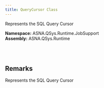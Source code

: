 ```yaml
---
title: QueryCursor Class
---
```


Represents the SQL Query Cursor

**Namespace:** ASNA.QSys.Runtime.JobSupport <br/>
**Assembly:** ASNA.QSys.Runtime

<br>
<br>

## Remarks

Represents the SQL Query Cursor

[//]: # ($$TODO: Complete the Remarks section.)

<br>
<br>

